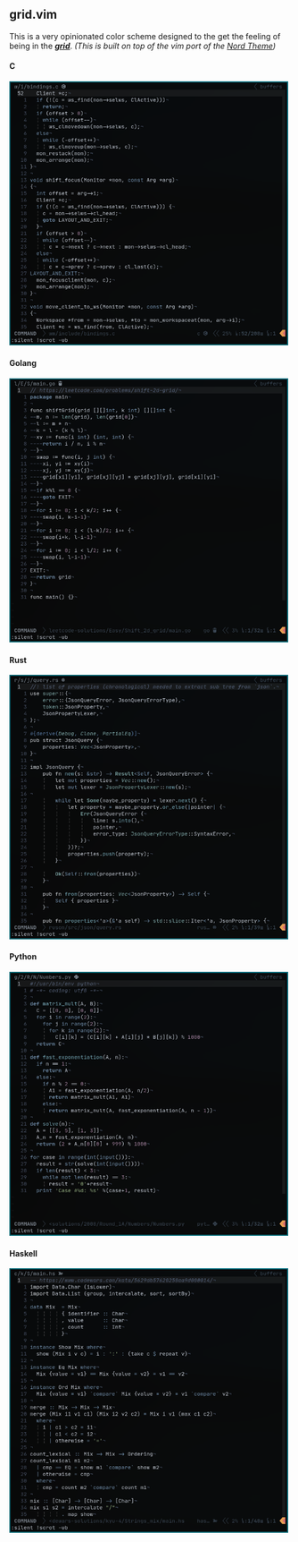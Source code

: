 grid.vim
--------
This is a very opinionated color scheme designed to the get the feeling of being in the [***grid***](https://tron.fandom.com/wiki/Grid).
*(This is built on top of the vim port of the [Nord Theme](https://www.nordtheme.com/ports/vim))*

#### C
<img src="screenshots/c_on_grid.png" width="500" />

#### Golang
<img src="screenshots/go_on_grid.png" width="500" />

#### Rust
<img src="screenshots/rust_on_grid.png" width="500" />

#### Python
<img src="screenshots/python_on_grid.png" width="500" />

#### Haskell
<img src="screenshots/haskell_on_grid.png" width="500" />
